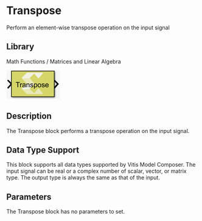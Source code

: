 # Transpose

Perform an element-wise transpose operation on the input signal

## Library

Math Functions / Matrices and Linear Algebra

![](./Images/sam1532106955950.png)

## Description

The Transpose block performs a transpose operation on the input signal.

## Data Type Support

This block supports all data types supported by Vitis Model Composer.
The input signal can be real or a complex number of scalar, vector, or
matrix type. The output type is always the same as that of the input.

## Parameters

The Transpose block has no parameters to set.
